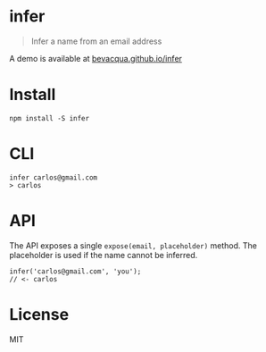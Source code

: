 # infer

> Infer a name from an email address

A demo is available at [bevacqua.github.io/infer][1]
# Install

```shell
npm install -S infer
```

# CLI

```shell
infer carlos@gmail.com
> carlos
```

# API

The API exposes a single `expose(email, placeholder)` method. The placeholder is used if the name cannot be inferred.

```shell
infer('carlos@gmail.com', 'you');
// <- carlos
```

# License

MIT

[1]: http://bevacqua.github.io/infer/
